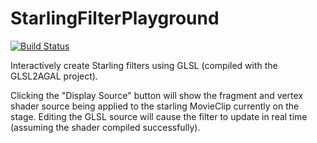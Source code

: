 StarlingFilterPlayground
========================

[![Build Status](https://travis-ci.org/crossbridge-community/StarlingFilterPlayground.svg?branch=master)](https://travis-ci.org/crossbridge-community/StarlingFilterPlayground)

Interactively create Starling filters using GLSL (compiled with the GLSL2AGAL project).

Clicking the "Display Source" button will show the fragment and vertex shader source being applied to the starling MovieClip currently on the stage. 
Editing the GLSL source will cause the filter to update in real time (assuming the shader compiled successfully).

